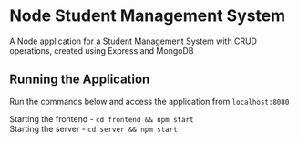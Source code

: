 # Node Student Management System

A Node application for a Student Management System with CRUD operations, created using Express and MongoDB

## Running the Application

Run the commands below and access the application from `localhost:8080`

Starting the frontend - `cd frontend && npm start`
<br>
Starting the server - `cd server && npm start`